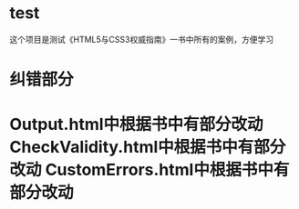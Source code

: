 # test
这个项目是测试《HTML5与CSS3权威指南》一书中所有的案例，方便学习

<h1>纠错部分<h1>
<p>
Output.html中根据书中有部分改动
CheckValidity.html中根据书中有部分改动
CustomErrors.html中根据书中有部分改动
<p>
